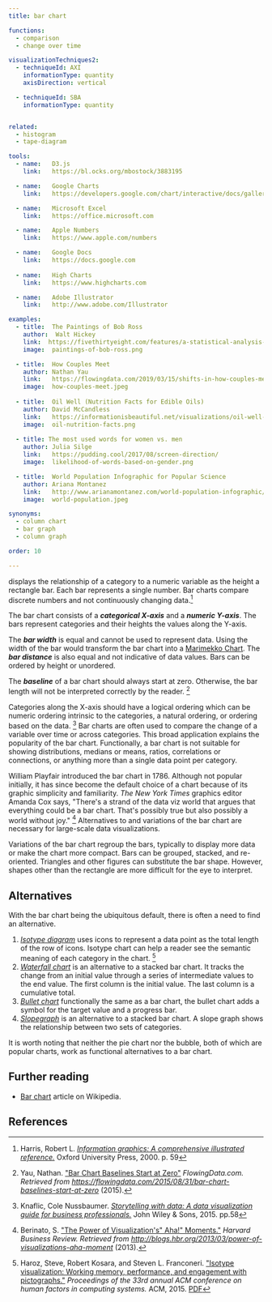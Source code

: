 ```yaml
---
title: bar chart

functions:
  - comparison
  - change over time

visualizationTechniques2:
  - techniqueId: AXI
    informationType: quantity
    axisDirection: vertical

  - techniqueId: SBA
    informationType: quantity


related:
  - histogram
  - tape-diagram

tools:
  - name:   D3.js
    link:   https://bl.ocks.org/mbostock/3883195

  - name:   Google Charts
    link:   https://developers.google.com/chart/interactive/docs/gallery/barchart

  - name:   Microsoft Excel
    link:   https://office.microsoft.com

  - name:   Apple Numbers
    link:   https://www.apple.com/numbers

  - name:   Google Docs
    link:   https://docs.google.com
    
  - name:   High Charts
    link:   https://www.highcharts.com

  - name:   Adobe Illustrator
    link:   http://www.adobe.com/Illustrator

examples:  
  - title:  The Paintings of Bob Ross
    author:  Walt Hickey
    link:  https://fivethirtyeight.com/features/a-statistical-analysis-of-the-work-of-bob-ross/
    image:  paintings-of-bob-ross.png

  - title:  How Couples Meet
    author: Nathan Yau
    link:   https://flowingdata.com/2019/03/15/shifts-in-how-couples-meet-online-takes-the-top-spot/
    image:  how-couples-meet.jpeg
 
  - title:  Oil Well (Nutrition Facts for Edible Oils)
    author: David McCandless
    link:   https://informationisbeautiful.net/visualizations/oil-well-every-cooking-oil-compared/
    image:  oil-nutrition-facts.png
    
  - title: The most used words for women vs. men
    author: Julia Silge
    link:   https://pudding.cool/2017/08/screen-direction/
    image:  likelihood-of-words-based-on-gender.png

  - title:  World Population Infographic for Popular Science
    author: Ariana Montanez
    link:   http://www.arianamontanez.com/world-population-infographic/
    image:  world-population.jpeg

synonyms:
  - column chart
  - bar graph
  - column graph

order: 10

---
```


displays the relationship of a category to a numeric variable as the height a rectangle bar.  Each bar represents a single number. Bar charts compare discrete numbers and not continuously changing data.[^harris]

<!--more-->

The bar chart consists of a ***categorical X-axis*** and a ***numeric Y-axis***. The bars represent categories and their heights the values along the Y-axis. 

The ***bar width*** is equal and cannot be used to represent data. Using the width of the bar would transform the bar chart into a [Marimekko Chart](/marimekko-chart). The ***bar distance*** is also equal and not indicative of data values. Bars can be ordered by height or unordered.

The ***baseline*** of a bar chart should always start at zero. Otherwise, the bar length will not be interpreted correctly by the reader. [^yau]

Categories along the X-axis should have a logical ordering which can be numeric ordering intrinsic to the categories, a natural ordering, or ordering based on the data. [^knaflic] Bar charts are often used to compare the change of a variable over time or across categories. This broad application explains the popularity of the bar chart. Functionally, a bar chart is not suitable for showing distributions, medians or means, ratios, correlations or connections, or anything more than a single data point per category. 


William Playfair introduced the bar chart in 1786. Although not popular initially, it has since become the default choice of a chart because of its graphic simplicity and familiarity. *The New York Times* graphics editor Amanda Cox says, "There's a strand of the data viz world that argues that everything could be a bar chart. That's possibly true but also possibly a world without joy." [^beniato] Alternatives to and variations of the bar chart are necessary for large-scale data visualizations.

<!-- from variations -->
Variations of the bar chart regroup the bars, typically to display more data or make the chart more compact. Bars can be grouped, stacked, and re-oriented. Triangles and other figures can substitute the bar shape. However, shapes other than the rectangle are more difficult for the eye to interpret.


## Alternatives

With the bar chart being the ubiquitous default, there is often a need to find an alternative. 

1. [*Isotype diagram*](/isotype-diagram) uses icons to represent a data point as the total length of the row of icons. Isotype chart can help a reader see the semantic meaning of each category in the chart. [^haroz]
2. [*Waterfall chart*](/waterfall-chart) is an alternative to a stacked bar chart. It tracks the change from an initial value through a series of intermediate values to the end value. The first column is the initial value. The last column is a cumulative total.
3. [*Bullet chart*](/bullet-chart) functionally the same as a bar chart, the bullet chart adds a symbol for the target value and a progress bar.
4. [*Slopegraph*](/slopegraph) is an alternative to a stacked bar chart. A slope graph shows the relationship between two sets of categories.

It is worth noting that neither the pie chart nor the bubble, both of which are popular charts, work as functional alternatives to a bar chart.

## Further reading
- [Bar chart](https://en.wikipedia.org/wiki/Bar_chart) article on Wikipedia.

## References
[^harris]: Harris, Robert L. [*Information graphics: A comprehensive illustrated reference.*](https://books.google.com/books?hl=en&lr=&id=qusmDAAAQBAJ) Oxford University Press, 2000. p. 59
[^yau]: Yau, Nathan. ["Bar Chart Baselines Start at Zero"](https://flowingdata.com/2015/08/31/bar-chart-baselines-start-at-zero/) *FlowingData.com. Retrieved from https://flowingdata.com/2015/08/31/bar-chart-baselines-start-at-zero* (2015).
[^knaflic]: Knaflic, Cole Nussbaumer. [*Storytelling with data: A data visualization guide for business professionals.*](https://books.google.com/books?id=IheRCgAAQBAJ) John Wiley & Sons, 2015. pp.58 
[^beniato]: Berinato, S. ["The Power of Visualization's" Aha!" Moments."](https://hbr.org/2013/03/power-of-visualizations-aha-moment) *Harvard Business Review. Retrieved from http://blogs.hbr.org/2013/03/power-of-visualizations-aha-moment* (2013). 
[^haroz]: Haroz, Steve, Robert Kosara, and Steven L. Franconeri. ["Isotype visualization: Working memory, performance, and engagement with pictographs."](https://doi.org/10.1145/2702123.2702275) *Proceedings of the 33rd annual ACM conference on human factors in computing systems.* ACM, 2015. [PDF](http://steveharoz.com/research/isotype/ISOTYPE_Visualization_CHI2015_Haroz_Kosara_Franconeri.pdf)
